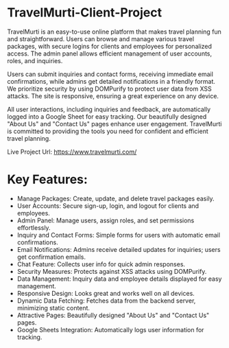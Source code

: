 # TravelMurti-Client-Project

TravelMurti is an easy-to-use online platform that makes travel planning fun and straightforward. Users can browse and manage various travel packages, with secure logins for clients and employees for personalized access. The admin panel allows efficient management of user accounts, roles, and inquiries.

Users can submit inquiries and contact forms, receiving immediate email confirmations, while admins get detailed notifications in a friendly format. We prioritize security by using DOMPurify to protect user data from XSS attacks. The site is responsive, ensuring a great experience on any device.

All user interactions, including inquiries and feedback, are automatically logged into a Google Sheet for easy tracking. Our beautifully designed "About Us" and "Contact Us" pages enhance user engagement. TravelMurti is committed to providing the tools you need for confident and efficient travel planning.

Live Project Url: https://www.travelmurti.com/

# Key Features:

<ul>
    <li>Manage Packages: Create, update, and delete travel packages easily.</li>
    <li>User Accounts: Secure sign-up, login, and logout for clients and employees.</li>
    <li>Admin Panel: Manage users, assign roles, and set permissions effortlessly.</li>
    <li>Inquiry and Contact Forms: Simple forms for users with automatic email confirmations.</li>
    <li>Email Notifications: Admins receive detailed updates for inquiries; users get confirmation emails.</li>
    <li>Chat Feature: Collects user info for quick admin responses.</li>
    <li>Security Measures: Protects against XSS attacks using DOMPurify.</li>
    <li>Data Management: Inquiry data and employee details displayed for easy management.</li>
    <li>Responsive Design: Looks great and works well on all devices.</li>
    <li>Dynamic Data Fetching: Fetches data from the backend server, minimizing static content.</li>
    <li>Attractive Pages: Beautifully designed "About Us" and "Contact Us" pages.</li>
    <li>Google Sheets Integration: Automatically logs user information for tracking.</li>
</ul>
